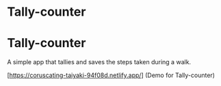 # Tally-counter
# Tally-counter
A simple app that tallies and saves the steps taken during a walk.

[https://coruscating-taiyaki-94f08d.netlify.app/] (Demo for Tally-counter)